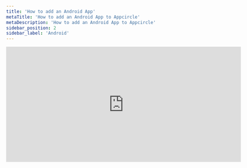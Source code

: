 ```yaml
---
title: 'How to add an Android App'
metaTitle: 'How to add an Android App to Appcircle'
metaDescription: 'How to add an Android App to Appcircle'
sidebar_position: 2
sidebar_label: 'Android'
---
```


<iframe width="640" height="315" src="https://www.youtube.com/embed/-6CpaE1FW7M" title="YouTube video player" frameborder="0" allow="accelerometer; autoplay; clipboard-write; encrypted-media; gyroscope; picture-in-picture" allowfullscreen></iframe>
